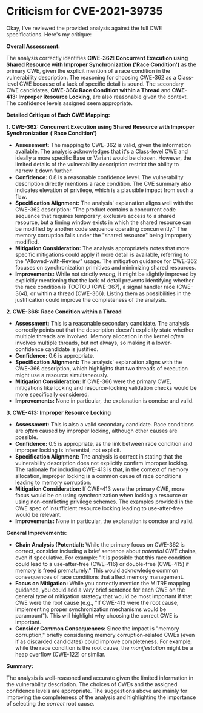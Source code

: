# Criticism for CVE-2021-39735

Okay, I've reviewed the provided analysis against the full CWE specifications. Here's my critique:

**Overall Assessment:**

The analysis correctly identifies **CWE-362: Concurrent Execution using Shared Resource with Improper Synchronization ('Race Condition')** as the primary CWE, given the explicit mention of a race condition in the vulnerability description.  The reasoning for choosing CWE-362 as a Class-level CWE because of a lack of specific detail is sound. The secondary CWE candidates, **CWE-366: Race Condition within a Thread** and **CWE-413: Improper Resource Locking**, are also reasonable given the context.  The confidence levels assigned seem appropriate.

**Detailed Critique of Each CWE Mapping:**

**1. CWE-362: Concurrent Execution using Shared Resource with Improper Synchronization ('Race Condition')**

*   **Assessment:** The mapping to CWE-362 is valid, given the information available. The analysis acknowledges that it's a Class-level CWE and ideally a more specific Base or Variant would be chosen. However, the limited details of the vulnerability description restrict the ability to narrow it down further.
*   **Confidence:** 0.8 is a reasonable confidence level. The vulnerability description directly mentions a race condition. The CVE summary also indicates elevation of privilege, which is a plausible impact from such a flaw.
*   **Specification Alignment:** The analysis' explanation aligns well with the CWE-362 description:  "The product contains a concurrent code sequence that requires temporary, exclusive access to a shared resource, but a timing window exists in which the shared resource can be modified by another code sequence operating concurrently."  The memory corruption falls under the "shared resource" being improperly modified.
*   **Mitigation Consideration:** The analysis appropriately notes that more specific mitigations could apply if more detail is available, referring to the "Allowed-with-Review" usage. The mitigation guidance for CWE-362 focuses on synchronization primitives and minimizing shared resources.
*   **Improvements:** While not strictly *wrong*, it might be slightly improved by explicitly mentioning that the lack of detail prevents identifying whether the race condition is TOCTOU (CWE-367), a signal handler race (CWE-364), or within a thread (CWE-366). Listing them as possibilities in the justification could improve the completeness of the analysis.

**2. CWE-366: Race Condition within a Thread**

*   **Assessment:**  This is a reasonable secondary candidate.  The analysis correctly points out that the description doesn't explicitly state whether multiple threads are involved.  Memory allocation in the kernel *often* involves multiple threads, but not always, so making it a lower-confidence candidate is justified.
*   **Confidence:** 0.6 is appropriate.
*   **Specification Alignment:** The analysis' explanation aligns with the CWE-366 description, which highlights that two threads of execution might use a resource simultaneously.
*   **Mitigation Consideration:** If CWE-366 were the primary CWE, mitigations like locking and resource-locking validation checks would be more specifically considered.
*   **Improvements:** None in particular, the explanation is concise and valid.

**3. CWE-413: Improper Resource Locking**

*   **Assessment:** This is also a valid secondary candidate. Race conditions are *often* caused by improper locking, although other causes are possible.
*   **Confidence:** 0.5 is appropriate, as the link between race condition and improper locking is inferential, not explicit.
*   **Specification Alignment:** The analysis is correct in stating that the vulnerability description does not explicitly confirm improper locking. The rationale for including CWE-413 is that, in the context of memory allocation, improper locking is a common cause of race conditions leading to memory corruption.
*   **Mitigation Consideration:** If CWE-413 were the primary CWE, more focus would be on using synchronization when locking a resource or using non-conflicting privilege schemes. The examples provided in the CWE spec of insufficient resource locking leading to use-after-free would be relevant.
*   **Improvements:** None in particular, the explanation is concise and valid.

**General Improvements:**

*   **Chain Analysis (Potential):** While the primary focus on CWE-362 is correct, consider including a brief sentence about *potential* CWE chains, even if speculative. For example: "It is possible that this race condition could lead to a use-after-free (CWE-416) or double-free (CWE-415) if memory is freed prematurely." This would acknowledge common consequences of race conditions that affect memory management.
*   **Focus on Mitigation:** While you correctly mention the MITRE mapping guidance, you could add a *very* brief sentence for each CWE on the general *type* of mitigation strategy that would be most important if that CWE were the root cause (e.g., "If CWE-413 were the root cause, implementing proper synchronization mechanisms would be paramount"). This will highlight why choosing the correct CWE is important.
*   **Consider Common Consequences:** Since the impact is "memory corruption," briefly considering memory corruption-related CWEs (even if as discarded candidates) could improve completeness. For example, while the race condition is the root cause, the *manifestation* might be a heap overflow (CWE-122) or similar.

**Summary:**

The analysis is well-reasoned and accurate given the limited information in the vulnerability description. The choices of CWEs and the assigned confidence levels are appropriate. The suggestions above are mainly for improving the completeness of the analysis and highlighting the importance of selecting the *correct* root cause.